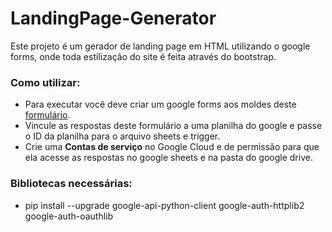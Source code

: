 # LandingPage-Generator
Este projeto é um gerador de landing page em HTML utilizando o google forms, onde toda estilização do site é feita através do bootstrap.

### Como utilizar:
- Para executar você deve criar um google forms aos moldes deste [formulário](https://docs.google.com/forms/d/e/1FAIpQLSdSwLNywKAHR6ULsHgi_0MJUhYpOZvQMYF3BxmWz5iMe_0ktA/viewform).
- Vincule as respostas deste formulário a uma planilha do google e passe o ID da planilha para o arquivo sheets e trigger.
- Crie uma **Contas de serviço** no Google Cloud e de permissão para que ela acesse as respostas no google sheets e na pasta do google drive.

### Bibliotecas necessárias:
- pip install --upgrade google-api-python-client google-auth-httplib2 google-auth-oauthlib
